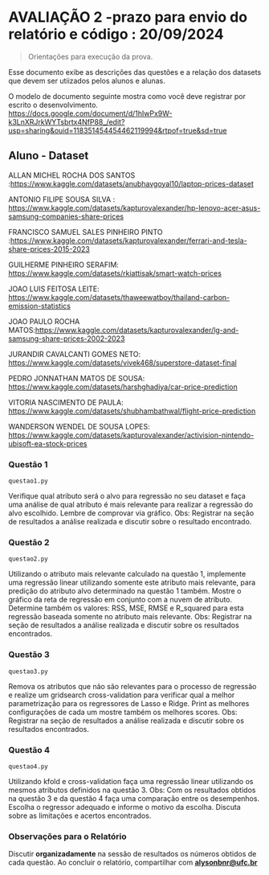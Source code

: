# AVALIAÇÃO 2 -prazo para envio do relatório e código : 20/09/2024
> Orientações para execução da prova.

Esse documento exibe as descrições das questões e a relação dos datasets que devem ser utiizados 
pelos alunos e alunas.

O modelo de documento seguinte mostra como você deve registrar por escrito o desenvolvimento. 
https://docs.google.com/document/d/1hIwPx9W-k3LnXRJrkWYTsbrtx4NfP88_/edit?usp=sharing&ouid=118351454454462119994&rtpof=true&sd=true

##  Aluno - Dataset

ALLAN MICHEL ROCHA DOS SANTOS :https://www.kaggle.com/datasets/anubhavgoyal10/laptop-prices-dataset

ANTONIO FILIPE SOUSA SILVA : https://www.kaggle.com/datasets/kapturovalexander/hp-lenovo-acer-asus-samsung-companies-share-prices

FRANCISCO SAMUEL SALES PINHEIRO PINTO :https://www.kaggle.com/datasets/kapturovalexander/ferrari-and-tesla-share-prices-2015-2023

GUILHERME PINHEIRO SERAFIM: https://www.kaggle.com/datasets/rkiattisak/smart-watch-prices

JOAO LUIS FEITOSA LEITE: https://www.kaggle.com/datasets/thaweewatboy/thailand-carbon-emission-statistics

JOAO PAULO ROCHA MATOS:https://www.kaggle.com/datasets/kapturovalexander/lg-and-samsung-share-prices-2002-2023

JURANDIR CAVALCANTI GOMES NETO: https://www.kaggle.com/datasets/vivek468/superstore-dataset-final

PEDRO JONNATHAN MATOS DE SOUSA: https://www.kaggle.com/datasets/harshghadiya/car-price-prediction

VITORIA NASCIMENTO DE PAULA: https://www.kaggle.com/datasets/shubhambathwal/flight-price-prediction

WANDERSON WENDEL DE SOUSA LOPES: https://www.kaggle.com/datasets/kapturovalexander/activision-nintendo-ubisoft-ea-stock-prices


### Questão 1

```questao1.py```

Verifique qual atributo será o alvo para regressão no seu dataset
e faça uma análise de qual atributo é mais relevante para realizar a regressão do alvo escolhido.
Lembre de comprovar via gráfico.
Obs: Registrar na seção de resultados a análise realizada e discutir sobre o resultado encontrado.


### Questão 2

```questao2.py```

Utilizando o atributo mais relevante calculado na questão 1, implemente uma regressão linear utilizando somente este atributo mais
relevante, para predição do atributo alvo determinado na questão 1 também. Mostre o gráfico da reta de regressão  em conjunto com a nuvem 
de atributo. 
Determine também os valores: 
RSS, MSE, RMSE e R_squared para esta regressão baseada somente no atributo mais relevante.
Obs: Registrar na seção de resultados a análise realizada e discutir sobre os resultados encontrados.

### Questão 3

```questao3.py```

Remova os atributos que não são relevantes para o processo de regressão e realize um gridsearch cross-validation para verificar 
qual a melhor parametrização para os regressores de Lasso e Ridge. Print as melhores configurações de cada um mostre também os melhores scores.
Obs: Registrar na seção de resultados a análise realizada e discutir sobre os resultados encontrados.

### Questão 4

```questao4.py```

Utilizando kfold e cross-validation faça uma regressão linear utilizando os mesmos atributos definidos na questão 3.
Obs: Com os resultados obtidos na questão 3 e da questão 4 faça uma comparação entre os desempenhos. Escolha o regressor adequado
e informe o motivo da escolha. Discuta sobre as limitações e acertos encontrados.


### Observações para o Relatório

Discutir **organizadamente** na sessão de resultados os números obtidos de cada questão.
Ao concluir o relatório, compartilhar com **alysonbnr@ufc.br**